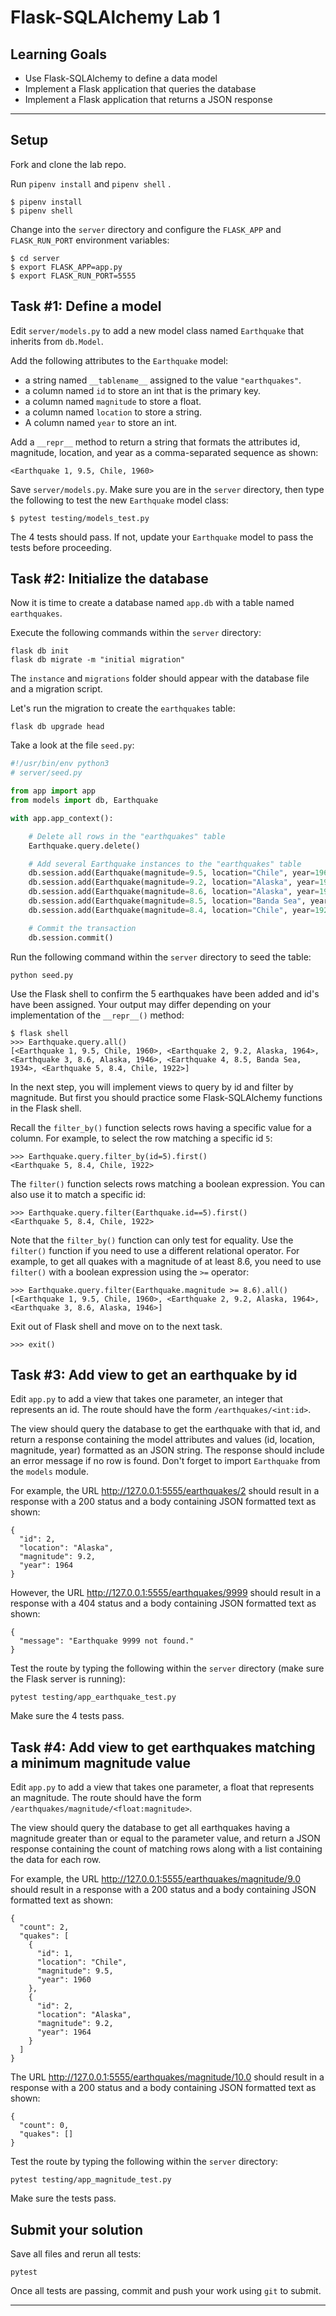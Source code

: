 # Flask-SQLAlchemy Lab 1

## Learning Goals

- Use Flask-SQLAlchemy to define a data model
- Implement a Flask application that queries the database
- Implement a Flask application that returns a JSON response

---

## Setup

Fork and clone the lab repo.

Run `pipenv install` and `pipenv shell` .

```console
$ pipenv install
$ pipenv shell
```

Change into the `server` directory and configure the `FLASK_APP` and
`FLASK_RUN_PORT` environment variables:

```console
$ cd server
$ export FLASK_APP=app.py
$ export FLASK_RUN_PORT=5555
```

## Task #1: Define a model

Edit `server/models.py` to add a new model class named `Earthquake` that
inherits from `db.Model`.

Add the following attributes to the `Earthquake` model:

- a string named `__tablename__` assigned to the value `"earthquakes"`.
- a column named `id` to store an int that is the primary key.
- a column named `magnitude` to store a float.
- a column named `location` to store a string.
- A column named `year` to store an int.

Add a `__repr__` method to return a string that formats the attributes id,
magnitude, location, and year as a comma-separated sequence as shown:

```text
<Earthquake 1, 9.5, Chile, 1960>
```

Save `server/models.py`. Make sure you are in the `server` directory, then type
the following to test the new `Earthquake` model class:

```console
$ pytest testing/models_test.py
```

The 4 tests should pass. If not, update your `Earthquake` model to pass the
tests before proceeding.

## Task #2: Initialize the database

Now it is time to create a database named `app.db` with a table named
`earthquakes`.

Execute the following commands within the `server` directory:

```console
flask db init
flask db migrate -m "initial migration"
```

The `instance` and `migrations` folder should appear with the database file and
a migration script.

Let's run the migration to create the `earthquakes` table:

```console
flask db upgrade head
```

Take a look at the file `seed.py`:

```py
#!/usr/bin/env python3
# server/seed.py

from app import app
from models import db, Earthquake

with app.app_context():

    # Delete all rows in the "earthquakes" table
    Earthquake.query.delete()

    # Add several Earthquake instances to the "earthquakes" table
    db.session.add(Earthquake(magnitude=9.5, location="Chile", year=1960))
    db.session.add(Earthquake(magnitude=9.2, location="Alaska", year=1964))
    db.session.add(Earthquake(magnitude=8.6, location="Alaska", year=1946))
    db.session.add(Earthquake(magnitude=8.5, location="Banda Sea", year=1934))
    db.session.add(Earthquake(magnitude=8.4, location="Chile", year=1922))

    # Commit the transaction
    db.session.commit()

```

Run the following command within the `server` directory to seed the table:

```console
python seed.py
```

Use the Flask shell to confirm the 5 earthquakes have been added and id's have
been assigned. Your output may differ depending on your implementation of the
`__repr__()` method:

```command
$ flask shell
>>> Earthquake.query.all()
[<Earthquake 1, 9.5, Chile, 1960>, <Earthquake 2, 9.2, Alaska, 1964>, <Earthquake 3, 8.6, Alaska, 1946>, <Earthquake 4, 8.5, Banda Sea, 1934>, <Earthquake 5, 8.4, Chile, 1922>]
```

In the next step, you will implement views to query by id and filter by
magnitude. But first you should practice some Flask-SQLAlchemy functions in the
Flask shell.

Recall the `filter_by()` function selects rows having a specific value for a
column. For example, to select the row matching a specific id `5`:

```console
>>> Earthquake.query.filter_by(id=5).first()
<Earthquake 5, 8.4, Chile, 1922>
```

The `filter()` function selects rows matching a boolean expression. You can also
use it to match a specific id:

```console
>>> Earthquake.query.filter(Earthquake.id==5).first()
<Earthquake 5, 8.4, Chile, 1922>
```

Note that the `filter_by()` function can only test for equality. Use the
`filter()` function if you need to use a different relational operator. For
example, to get all quakes with a magnitude of at least 8.6, you need to use
`filter()` with a boolean expression using the `>=` operator:

```console
>>> Earthquake.query.filter(Earthquake.magnitude >= 8.6).all()
[<Earthquake 1, 9.5, Chile, 1960>, <Earthquake 2, 9.2, Alaska, 1964>, <Earthquake 3, 8.6, Alaska, 1946>]
```

Exit out of Flask shell and move on to the next task.

```console
>>> exit()
```

## Task #3: Add view to get an earthquake by id

Edit `app.py` to add a view that takes one parameter, an integer that represents
an id. The route should have the form `/earthquakes/<int:id>`.

The view should query the database to get the earthquake with that id, and
return a response containing the model attributes and values (id, location,
magnitude, year) formatted as an JSON string. The response should include an
error message if no row is found. Don't forget to import `Earthquake` from the
`models` module.

For example, the URL http://127.0.0.1:5555/earthquakes/2 should result in a
response with a 200 status and a body containing JSON formatted text as shown:

```text
{
  "id": 2,
  "location": "Alaska",
  "magnitude": 9.2,
  "year": 1964
}
```

However, the URL http://127.0.0.1:5555/earthquakes/9999 should result in a
response with a 404 status and a body containing JSON formatted text as shown:

```text
{
  "message": "Earthquake 9999 not found."
}
```

Test the route by typing the following within the `server` directory (make sure
the Flask server is running):

```console
pytest testing/app_earthquake_test.py
```

Make sure the 4 tests pass.

## Task #4: Add view to get earthquakes matching a minimum magnitude value

Edit `app.py` to add a view that takes one parameter, a float that represents an
magnitude. The route should have the form
`/earthquakes/magnitude/<float:magnitude>`.

The view should query the database to get all earthquakes having a magnitude
greater than or equal to the parameter value, and return a JSON response
containing the count of matching rows along with a list containing the data for
each row.

For example, the URL http://127.0.0.1:5555/earthquakes/magnitude/9.0 should
result in a response with a 200 status and a body containing JSON formatted text
as shown:

```text
{
  "count": 2,
  "quakes": [
    {
      "id": 1,
      "location": "Chile",
      "magnitude": 9.5,
      "year": 1960
    },
    {
      "id": 2,
      "location": "Alaska",
      "magnitude": 9.2,
      "year": 1964
    }
  ]
}
```

The URL http://127.0.0.1:5555/earthquakes/magnitude/10.0 should result in a
response with a 200 status and a body containing JSON formatted text as shown:

```text
{
  "count": 0,
  "quakes": []
}
```

Test the route by typing the following within the `server` directory:

```console
pytest testing/app_magnitude_test.py
```

Make sure the tests pass.

## Submit your solution

Save all files and rerun all tests:

```console
pytest
```

Once all tests are passing, commit and push your work using `git` to submit.

---
